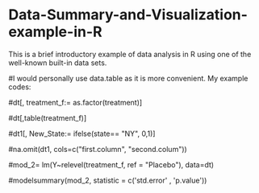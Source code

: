 # Data-Summary-and-Visualization-example-in-R
This is a brief introductory example of data analysis in R using one of the well-known built-in data sets. 

#I would personally use data.table as it is more convenient. My example codes:

#dt[, treatment_f:= as.factor(treatment)]

#dt[,table(treatment_f)]

#dt1[, New_State:= ifelse(state== "NY", 0,1)]

#na.omit(dt1, cols=c("first.column", "second.colum"))

#mod_2= lm(Y~relevel(treatment_f, ref = "Placebo"), data=dt)

#modelsummary(mod_2, statistic = c('std.error' , 'p.value'))
